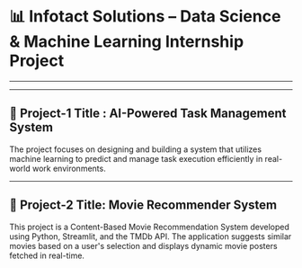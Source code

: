 # 📊 Infotact Solutions – Data Science & Machine Learning Internship Project
-----
-----
## 🧠 Project-1 Title : AI-Powered Task Management System

The project focuses on designing and building a system that utilizes machine learning to predict and manage task execution efficiently in real-world work environments.

----
## 🧠 Project-2 Title: Movie Recommender System

This project is a Content-Based Movie Recommendation System developed using Python, Streamlit, and the TMDb API. The application suggests similar movies based on a user's selection and displays dynamic movie posters fetched in real-time.


